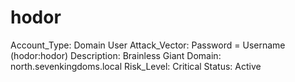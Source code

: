 # hodor

Account_Type: Domain User
Attack_Vector: Password = Username (hodor:hodor)
Description: Brainless Giant
Domain: north.sevenkingdoms.local
Risk_Level: Critical
Status: Active